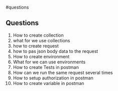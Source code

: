 #questions
## Questions
1. How to create collection
2. what for we use collections
3. how to create request
4. how to pas json body data to the request
5. How to create environment
6. What for we can use environments
7. How to create Tests in postman
8. How can we run the same request several times
9.  How to setup authorization in postman
10. How to create variable in postman
